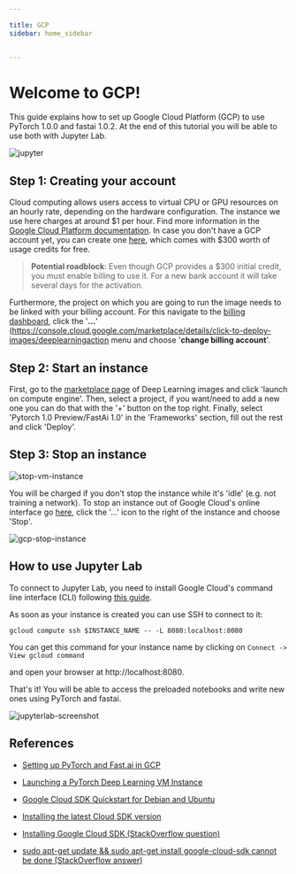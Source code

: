 ```yaml
---

title: GCP
sidebar: home_sidebar


---
```


# Welcome to GCP!

This guide explains how to set up Google Cloud Platform (GCP) to use PyTorch 1.0.0 and fastai 1.0.2. At the end of this tutorial you will be able to use both with Jupyter Lab.

![jupyter](https://cdn-images-1.medium.com/max/1000/1*AKAQ25dYfnYnY0gKzcsWKw.png)


## Step 1: Creating your account
Cloud computing allows users access to virtual CPU or GPU resources on an hourly rate, depending on the hardware configuration. The instance we use here charges at around $1 per hour. Find more information in the [Google Cloud Platform documentation](https://cloud.google.com/compute/). In case you don't have a GCP account yet, you can create one [here](https://cloud.google.com/),  which comes with $300 worth of usage credits for free. 

>  **Potential roadblock**: Even though GCP provides a $300 initial credit, you must enable billing to use it. For a new bank account it will take several days for the activation. 

Furthermore, the project on which you are going to run the image needs to be linked with your billing account. For this navigate to the [billing dashboard](https://console.cloud.google.com/billing/projects), click the '**...**' (https://console.cloud.google.com/marketplace/details/click-to-deploy-images/deeplearningaction menu and choose '**change billing account**'.

<!--- ![](https://raw.githubusercontent.com/andandandand/images-for-colab-notebooks/master/enable-billing.png) 

![create billing account](https://raw.githubusercontent.com/andandandand/images-for-colab-notebooks/master/create-billing-account.png)

![Verify your bank account](https://raw.githubusercontent.com/andandandand/images-for-colab-notebooks/master/verify-your-bank-account-gcp.png)-->

## Step 2: Start an instance
First, go to the [marketplace page](https://console.cloud.google.com/marketplace/details/click-to-deploy-images/deeplearning) of Deep Learning images and click 'launch on compute engine'. Then, select a project, if you want/need to add a new one you can do that with the '+' button on the top right. Finally, select 'Pytorch 1.0 Preview/FastAi 1.0' in the 'Frameworks' section, fill out the rest and click 'Deploy'.

## Step 3: Stop an instance

![stop-vm-instance](https://i.imgflip.com/17koi7.jpg)

You will be charged if you don't stop the instance while it's 'idle' (e.g. not training a network). To stop an instance out of Google Cloud's online interface go [here](https://console.cloud.google.com/compute/instances), click the '...' icon to the right of the instance and choose 'Stop'.

![gcp-stop-instance](https://raw.githubusercontent.com/andandandand/images-for-colab-notebooks/master/gcp-stop-instance.png)

## How to use Jupyter Lab
To connect to Jupyter Lab, you need to install Google Cloud's command line interface (CLI) following [this guide](https://cloud.google.com/sdk/docs/#install_the_latest_cloud_tools_version_cloudsdk_current_version).  

As soon as your instance is created you can use SSH to connect to it:

``gcloud compute ssh $INSTANCE_NAME -- -L 8080:localhost:8080``

You can get this command for your instance name by clicking on `Connect -> View gcloud command`

and open your browser at http://localhost:8080.

That's it! You will be able to access the preloaded notebooks and write new ones using PyTorch and fastai. 

![jupyterlab-screenshot](https://raw.githubusercontent.com/andandandand/images-for-colab-notebooks/master/jupyterlab-screenshot.png)



## References

+ [Setting up PyTorch and Fast.ai in GCP](https://blog.kovalevskyi.com/google-compute-engine-now-has-images-with-pytorch-1-0-0-and-fastai-1-0-2-57c49efd74bb)

+ [Launching a PyTorch Deep Learning VM Instance](https://cloud.google.com/deep-learning-vm/docs/pytorch_start_instance)

+ [Google Cloud SDK Quickstart for Debian and Ubuntu](https://cloud.google.com/sdk/docs/quickstart-debian-ubuntu)

+ [Installing the latest Cloud SDK version](https://cloud.google.com/sdk/docs/#install_the_latest_cloud_tools_version_cloudsdk_current_version)

+ [Installing Google Cloud SDK (StackOverflow question)](https://stackoverflow.com/questions/46822766/sudo-apt-get-update-sudo-apt-get-install-google-cloud-sdk-cannot-be-done)
+ [sudo apt-get update && sudo apt-get install google-cloud-sdk cannot be done (StackOverflow answer)](https://stackoverflow.com/a/47908542/45963)

